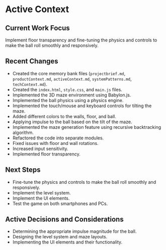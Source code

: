 # Active Context

## Current Work Focus
Implement floor transparency and fine-tuning the physics and controls to make the ball roll smoothly and responsively.

## Recent Changes
-   Created the core memory bank files (`projectbrief.md`, `productContext.md`, `activeContext.md`, `systemPatterns.md`, `techContext.md`).
-   Created the `index.html`, `style.css`, and `main.js` files.
-   Implemented the 3D maze environment using Babylon.js.
-   Implemented the ball physics using a physics engine.
-   Implemented the touch/mouse and keyboard controls for tilting the maze.
-   Added different colors to the walls, floor, and ball.
-   Applying impulse to the ball based on the tilt of the maze.
-   Implemented the maze generation feature using recursive backtracking algorithm.
-   Refactored the code into separate modules.
-   Fixed issues with floor and wall rotations.
-   Increased input sensitivity.
-   Implemented floor transparency.

## Next Steps
-   Fine-tune the physics and controls to make the ball roll smoothly and responsively.
-   Implement the level system.
-   Implement the UI elements.
-   Test the game on both smartphones and PCs.

## Active Decisions and Considerations
-   Determining the appropriate impulse magnitude for the ball.
-   Designing the level system and maze layouts.
-   Implementing the UI elements and their functionality.
